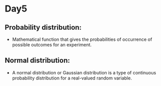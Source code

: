 # Day5
## Probability distribution:
 * Mathematical function that gives the probabilities of occurrence of possible outcomes for an experiment.
## Normal distribution:
* A normal distribution or Gaussian distribution is a type of continuous probability distribution for a real-valued random variable.
